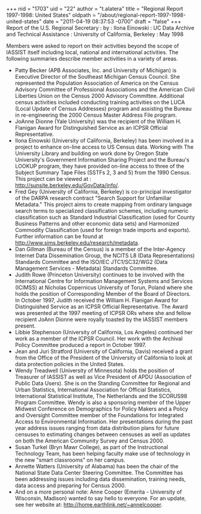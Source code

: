 +++
nid = "1703"
uid = "22"
author = "t.alatera"
title = "Regional Report 1997-1998: United States"
oldpath = "/about/regional-report-1997-1998-united-states"
date = "2011-04-19 08:37:53 -0700"
draft = "false"
+++
Report of the U.S. Regional Secretary
: by
: Ilona Einowski
: UC Data Archive and Technical Assistance
: University of California, Berkeley
: May 1998

Members were asked to report on their activities beyond the scope of
IASSIST itself including local, national and international activities.
The following summaries describe member activities in a variety of
areas.

-   Patty Becker (APB Associates, Inc. and University of Michigan) is
    Executive Director of the Southeast Michigan Census Council. She
    represented the Population Association of America on the Census
    Advisory Committee of Professional Associations and the American
    Civil Liberties Union on the Census 2000 Advisory Committee.
    Additional census activities included conducting training activities
    on the LUCA (Local Update of Census Addresses) program and assisting
    the Bureau in re-engineering the 2000 Census Master Address File
    program.
-   JoAnne Dionne (Yale University) was the recipient of the William H.
    Flanigan Award for Distinguished Service as an ICPSR Official
    Representative.
-   Ilona Einowski (University of California, Berkeley) has been
    involved in a project to enhance on-line access to US Census data.
    Working with The University Library and building on work done by
    Oregon State University's Government Information Sharing Project
    and the Bureau's LOOKUP program, they have provided on-line access
    to three of the Subject Summary Tape Files (SSTFs 2, 3 and 5) from
    the 1990 Census. This project can be viewed at :
    <http://sunsite.berkeley.edu/GovData/info/>.
-   Fred Gey (University of California, Berkeley) is co-principal
    investigator of the DARPA research contract "Search Support for
    Unfamiliar Metadata." This project aims to create mapping from
    ordinary language search terms to specialized classification
    schemes, including numeric classification such as Standard
    Industrial Classification (used for County Business Patterns and
    other economic data sets) and Harmonized Commodity Classification
    (used for foreign trade imports and exports). Further information
    can be found at <http://www.sims.berkeley.edu/research/metadata>.
-   Dan Gillman (Bureau of the Census) is a member of the Inter-Agency
    Internet Data Dissemination Group, the NCITS L8 (Data
    Representations) Standards Committee and the ISO/IEC JTC1/SC32/WG2
    (Data Management Services - Metadata) Standards Committee.
-   Judith Rowe (Princeton University) continues to be involved with the
    International Centre for Information Management Systems and Services
    (ICIMSS) at Nicholas Copernicus University of Torun, Poland where
    she holds the position of Corresponding Member of the Board of
    Directors. In October 1997, Judith received the William H. Flanigan
    Award for Distinguished Service as an ICPSR Official Representative.
    The Award was presented at the 1997 meeting of ICPSR ORs where she
    and fellow recipient JoAnn Dionne were royally toasted by the
    IASSIST members present.
-   Libbie Stephenson (University of California, Los Angeles) continued
    her work as a member of the ICPSR Council. Her work with the
    Archival Policy Committee produced a report in October 1997.
-   Jean and Juri Stratford (University of California, Davis) received a
    grant from the Office of the President of the University of
    California to look at data protection policies in the United States.
-   Wendy Treadwell (University of Minnesota) holds the position of
    Treasurer of IASSIST as well as Vice President of APDU (Association
    of Public Data Users). She is on the Standing Committee for Regional
    and Urban Statistics, International Association for Official
    Statistics, International Statistical Institute, The Netherlands and
    the SCORUS98 Program Committee. Wendy is also a sponsoring member of
    the Upper Midwest Conference on Demographics for Policy Makers and a
    Policy and Oversight Committee member of the Foundations for
    Integrated Access to Environmental Information. Her presentations
    during the past year address issues ranging from data distribution
    plans for future censuses to estimating changes between censuses as
    well as updates on both the American Community Survey and
    Census 2000.
-   Susan Turkel (Bryn Mawr College), as part of the Instructional
    Technology Team, has been helping faculty make use of technology in
    the new "smart classrooms" on her campus.
-   Annette Watters (University of Alabama) has been the chair of the
    National State Data Center Steering Committee. The Committee has
    been addressing issues including data dissemination, training needs,
    data access and preparing for Census 2000.
-   And on a more personal note: Anne Cooper (Emerita - University of
    Wisconsin, Madison) wanted to say hello to everyone. For an update,
    see her website at: <http://home.earthlink.net/~annelcooper>.
